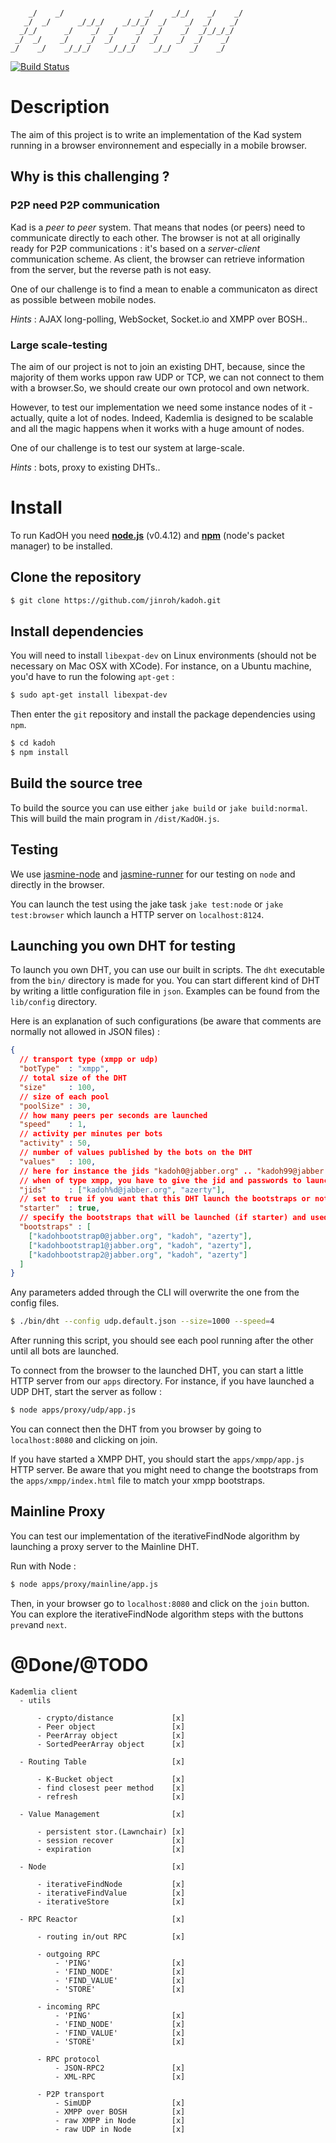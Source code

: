 ```
                                                       
    _/    _/                  _/    _/_/    _/    _/   
   _/  _/      _/_/_/    _/_/_/  _/    _/  _/    _/    
  _/_/      _/    _/  _/    _/  _/    _/  _/_/_/_/     
 _/  _/    _/    _/  _/    _/  _/    _/  _/    _/      
_/    _/    _/_/_/    _/_/_/    _/_/    _/    _/      
```

[![Build Status](https://secure.travis-ci.org/jinroh/kadoh.png?branch=experimental)](https://secure.travis-ci.org/jinroh/kadoh?branch=experimental)

# Description

The aim of this project is to write an implementation of the Kad system running in a browser environnement and especially in a mobile browser.

## Why is this challenging ?

### P2P need P2P communication

Kad is a _peer to peer_ system. That means that nodes (or peers) need to communicate directly to each other. The browser is not at all originally ready for P2P communications : it's based on a _server-client_ communication scheme. As client, the browser can retrieve information from the server, but the reverse path is not easy.

One of our challenge is to find a mean to enable a communicaton as direct as possible between mobile nodes.

_Hints_ : AJAX long-polling, WebSocket, Socket.io and XMPP over BOSH..

### Large scale-testing

The aim of our project is not to join an existing DHT, because, since the majority of them works uppon raw UDP or TCP, we can not connect to them with a browser.So, we should create our own protocol and own network. 

However, to test our implementation we need some instance nodes of it - actually, quite a lot of nodes. Indeed, Kademlia is designed to be scalable and all the magic happens when it works with a huge amount of nodes.

One of our challenge is to test our system at large-scale.

_Hints_ : bots, proxy to existing DHTs..

# Install

To run KadOH you need __[node.js]__ (v0.4.12) and __[npm]__ \(node's packet manager\) to be installed.

## Clone the repository

```bash
$ git clone https://github.com/jinroh/kadoh.git
```

## Install dependencies

You will need to install `libexpat-dev` on Linux environments (should not be necessary on Mac OSX with XCode). For instance, on a Ubuntu machine, you'd have to run the folowing `apt-get` :

```bash
$ sudo apt-get install libexpat-dev
```

Then enter the `git` repository and install the package dependencies using `npm`.

```bash
$ cd kadoh
$ npm install
```
    
## Build the source tree

To build the source you can use either `jake build` or `jake build:normal`. This will build the main program in `/dist/KadOH.js`.

## Testing

We use [jasmine-node] and [jasmine-runner] for our testing on `node` and directly in the browser.

You can launch the test using the jake task `jake test:node` or `jake test:browser` which launch a HTTP server on `localhost:8124`.

## Launching you own DHT for testing

To launch you own DHT, you can use our built in scripts. The `dht` executable from the `bin/` directory is made for you. You can start different kind of DHT by writing a little configuration file in `json`. Examples can be found from the `lib/config` directory.

Here is an explanation of such configurations (be aware that comments are normally not allowed in JSON files) :

```json
{
  // transport type (xmpp or udp)
  "botType"  : "xmpp",
  // total size of the DHT
  "size"     : 100,
  // size of each pool
  "poolSize" : 30,
  // how many peers per seconds are launched
  "speed"    : 1,
  // activity per minutes per bots
  "activity" : 50,
  // number of values published by the bots on the DHT
  "values"   : 100,
  // here for instance the jids "kadoh0@jabber.org" .. "kadoh99@jabber.org" with the password "azerty" will be used to connect the bots
  // when of type xmpp, you have to give the jid and passwords to launch multiple bots
  "jids"     : ["kadoh%d@jabber.org", "azerty"],
  // set to true if you want that this DHT launch the bootstraps or not
  "starter"  : true,
  // specify the bootstraps that will be launched (if starter) and used
  "bootstraps" : [
    ["kadohbootstrap0@jabber.org", "kadoh", "azerty"],
    ["kadohbootstrap1@jabber.org", "kadoh", "azerty"],
    ["kadohbootstrap2@jabber.org", "kadoh", "azerty"]
  ]
}

```

Any parameters added through the CLI will overwrite the one from the config files.

```bash
$ ./bin/dht --config udp.default.json --size=1000 --speed=4
```

After running this script, you should see each pool running after the other until all bots are launched.

To connect from the browser to the launched DHT, you can start a little HTTP server from our `apps` directory. For instance, if you have launched a UDP DHT, start the server as follow :

```bash
$ node apps/proxy/udp/app.js
```

You can connect then the DHT from you browser by going to `localhost:8080` and clicking on join.

If you have started a XMPP DHT, you should start the `apps/xmpp/app.js` HTTP server. Be aware that you might need to change the bootstraps from the `apps/xmpp/index.html` file to match your xmpp bootstraps.

## Mainline Proxy

You can test our implementation of the iterativeFindNode algorithm by launching a proxy server to the Mainline DHT.

Run with Node :

```bash
$ node apps/proxy/mainline/app.js
```

Then, in your browser go to `localhost:8080` and click on the `join` button. You can explore the iterativeFindNode algorithm steps with the buttons `prev`and `next`.

# @Done/@TODO

```
Kademlia client
  - utils

      - crypto/distance             [x]
      - Peer object                 [x]
      - PeerArray object            [x]
      - SortedPeerArray object      [x]

  - Routing Table                   [x]

      - K-Bucket object             [x]
      - find closest peer method    [x]
      - refresh                     [x]

  - Value Management                [x]
  
      - persistent stor.(Lawnchair) [x]
      - session recover             [x]
      - expiration                  [x]

  - Node                            [x]

      - iterativeFindNode           [x]
      - iterativeFindValue          [x]
      - iterativeStore              [x]

  - RPC Reactor                     [x]

      - routing in/out RPC          [x]

      - outgoing RPC 
          - 'PING'                  [x]
          - 'FIND_NODE'             [x]
          - 'FIND_VALUE'            [x]
          - 'STORE'                 [x]

      - incoming RPC
          - 'PING'                  [x]
          - 'FIND_NODE'             [x]
          - 'FIND_VALUE'            [x]
          - 'STORE'                 [x]

      - RPC protocol
          - JSON-RPC2               [x]
          - XML-RPC                 [x]

      - P2P transport
          - SimUDP                  [x]
          - XMPP over BOSH          [x]
          - raw XMPP in Node        [x]
          - raw UDP in Node         [x]

```


[node.js]:https://github.com/joyent/node
[npm]:https://github.com/isaacs/npm
[jasmine-runner]:https://github.com/jamescarr/jasmine-tool
[jasmine-node]:https://github.com/mhevery/jasmine-node
